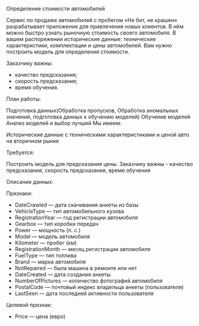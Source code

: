 Определение стоимости автомобилей

Сервис по продаже автомобилей с пробегом «Не бит, не крашен» разрабатывает приложение для привлечения новых клиентов. В нём можно быстро узнать рыночную стоимость своего автомобиля. В вашем распоряжении исторические данные: технические характеристики, комплектации и цены автомобилей. Вам нужно построить модель для определения стоимости.

Заказчику важны:

- качество предсказания;
- скорость предсказания;
- время обучения.

План работы:

Подготовка данных(Обработка пропусков, Обработка аномальных значений, подготовка данных к обучению моделей)
Обучение моделей
Анализ моделей и выбор лучшей
Мы имеем:

Исторические данные с техническими характеристиками и ценой авто на вторичном рынке

Требуется:

Построить модель для предсказания цены. Заказчику важны - качество предсказания, скорость предсказания, время обучения

Описание данных:

Признаки:

- DateCrawled — дата скачивания анкеты из базы
- VehicleType — тип автомобильного кузова
- RegistrationYear — год регистрации автомобиля
- Gearbox — тип коробки передач
- Power — мощность (л. с.)
- Model — модель автомобиля
- Kilometer — пробег (км)
- RegistrationMonth — месяц регистрации автомобиля
- FuelType — тип топлива
- Brand — марка автомобиля
- NotRepaired — была машина в ремонте или нет
- DateCreated — дата создания анкеты
- NumberOfPictures — количество фотографий автомобиля
- PostalCode — почтовый индекс владельца анкеты (пользователя)
- LastSeen — дата последней активности пользователя

Целевой признак:

- Price — цена (евро)
